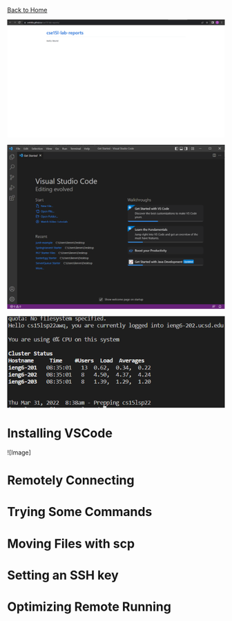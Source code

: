 [Back to Home](https://smhitle.github.io/cse15l-lab-reports/)

![Lab Screenshot](ss1.PNG)

![Test](Images/image22.png)

![Test](https://raw.githubusercontent.com/smhitle/cse15l-lab-reports/main/Lab%201%20Photos/image21.png)


# Installing VSCode

![Image]

# Remotely Connecting

# Trying Some Commands

# Moving Files with scp

# Setting an SSH key

# Optimizing Remote Running

